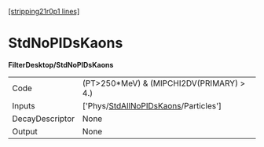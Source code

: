 [[stripping21r0p1 lines]](./stripping21r0p1-index)

# StdNoPIDsKaons

**FilterDesktop/StdNoPIDsKaons**

|                 |                                                                                               |
|-----------------|-----------------------------------------------------------------------------------------------|
| Code            | (PT\>250\*MeV) & (MIPCHI2DV(PRIMARY) \> 4.)                                                   |
| Inputs          | ['Phys/[StdAllNoPIDsKaons](./stripping21r0p1-commonparticles-stdallnopidskaons)/Particles'] |
| DecayDescriptor | None                                                                                          |
| Output          | None                                                                                          |
